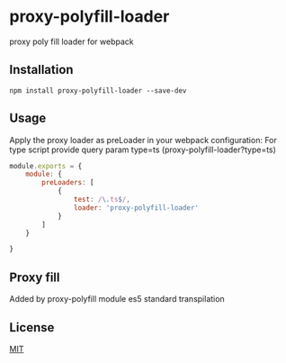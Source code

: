 # proxy-polyfill-loader
proxy poly fill loader for webpack


## Installation

``` shell
npm install proxy-polyfill-loader --save-dev
```

## Usage

Apply the proxy loader as preLoader in your webpack configuration:
For type script provide query param type=ts (proxy-polyfill-loader?type=ts)

``` javascript
module.exports = {
    module: {
        preLoaders: [
            {
                test: /\.ts$/,
                loader: 'proxy-polyfill-loader'
            }
        ]
    }

}
```

## Proxy fill

Added by proxy-polyfill module es5 standard transpilation


## License

[MIT](http://www.opensource.org/licenses/mit-license.php)


